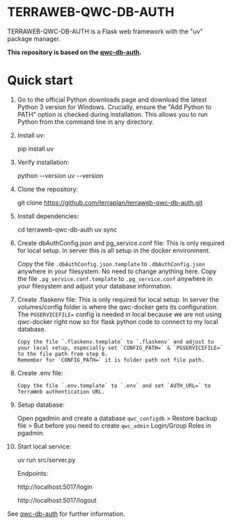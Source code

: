 TERRAWEB-QWC-DB-AUTH
================================

TERRAWEB-QWC-DB-AUTH is a Flask web framework with the "uv" package manager.

**This repository is based on the [qwc-db-auth](https://github.com/qwc-services/qwc-db-auth).**

# Quick start

1. Go to the official Python downloads page and download the latest Python 3 version for Windows. Crucially, ensure the "Add Python to PATH" option is checked during installation. This allows you to run Python from the command line in any directory. 

2. Install uv:

    pip install uv

3. Verify installation:
    
    python --version
    uv --version

4. Clone the repository:

    git clone https://github.com/terraplan/terraweb-qwc-db-auth.git

5. Install dependencies:

    cd terraweb-qwc-db-auth
    uv sync 

6. Create dbAuthConfig.json and pg_service.conf file: This is only required for local setup. In server this is all setup in the docker environment.

    Copy the file `.dbAuthConfig.json.template` to `.dbAuthConfig.json` anywhere in your filesystem. No need to change anything here.
    Copy the file `.pg_service.conf.template` to `.pg_service.conf` anywhere in your filesystem and adjust your database information.
  
7. Create .flaskenv file: This is only required for local setup. In server the volumes/config folder is where the qwc-docker gets its configuration. The `PGSERVICEFILE=` config is needed in local because we are not using qwc-docker right now so for flask python code to connect to my local database.

       Copy the file `.flaskenv.template` to `.flaskenv` and adjust to your local setup, especially set `CONFIG_PATH=` & `PGSERVICEFILE=` to the file path from step 6. 
       Remember for `CONFIG_PATH=` it is folder path not file path.

8. Create .env file:

       Copy the file `.env.template` to `.env` and set `AUTH_URL=` to TerraWeb authentication URL.

9. Setup database:

    Open pgadmin and create a database `qwc_configdb` > Restore backup file > But before you need to create `qwc_admin` Login/Group Roles in pgadmin.

10. Start local service: 

    uv run src/server.py

    Endpoints:

    http://localhost:5017/login

    http://localhost:5017/logout

See [qwc-db-auth](https://github.com/qwc-services/qwc-db-auth) for further information.
